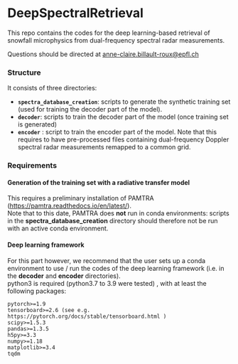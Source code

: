 # DeepSpectralRetrieval
This repo contains the codes for the deep learning-based retrieval of snowfall microphysics from dual-frequency spectral radar measurements.

Questions should be directed at anne-claire.billault-roux@epfl.ch

### Structure
It consists of three directories:
* **`spectra_database_creation`**: scripts to generate the synthetic training set (used for training the decoder part of the model). 
* **`decoder`**: scripts to train the decoder part of the model (once training set is generated)
* **`encoder`** : script to train the encoder part of the model. Note that this requires to have pre-processed files containing dual-frequency Doppler spectral radar measurements remapped to a common grid.

### Requirements
#### Generation of the training set with a radiative transfer model
This requires a preliminary installation of PAMTRA (https://pamtra.readthedocs.io/en/latest/). \
Note that to this date, PAMTRA does **not** run in conda environments: scripts in the **spectra_database_creation** directory should therefore not be run with an active conda environment.

#### Deep learning framework
For this part however, we recommend that the user sets up a conda environment to use / run the codes of the deep learning framework (i.e. in the **decoder** and **encoder** directories). \
python3 is required (python3.7 to 3.9 were tested) , with at least the following packages:
```
pytorch>=1.9
tensorboard>=2.6 (see e.g. https://pytorch.org/docs/stable/tensorboard.html )
scipy>=1.5.3
pandas>=1.3.5
h5py>=3.3
numpy>=1.18
matplotlib>=3.4
tqdm
```
